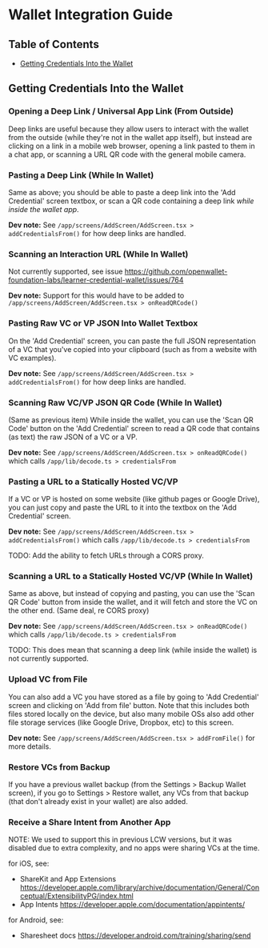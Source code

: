 # Wallet Integration Guide

## Table of Contents

* [Getting Credentials Into the Wallet](#getting-credentials-into-the-wallet)

## Getting Credentials Into the Wallet

### Opening a Deep Link / Universal App Link (From Outside)

Deep links are useful because they allow users to interact with the wallet
from the outside (while they're not in the wallet app itself), but instead
are clicking on a link in a mobile web browser, opening a link pasted to them
in a chat app, or scanning a URL QR code with the general mobile camera.

### Pasting a Deep Link (While In Wallet)

Same as above; you should be able to paste a deep link into the 'Add Credential'
screen textbox, or scan a QR code containing a deep link _while inside the
wallet app_.

**Dev note:** See `/app/screens/AddScreen/AddScreen.tsx > addCredentialsFrom()`
for how deep links are handled.

### Scanning an Interaction URL (While In Wallet)

Not currently supported, see issue https://github.com/openwallet-foundation-labs/learner-credential-wallet/issues/764

**Dev note:** Support for this would have to be added to
`/app/screens/AddScreen/AddScreen.tsx > onReadQRCode()`

### Pasting Raw VC or VP JSON Into Wallet Textbox

On the 'Add Credential' screen, you can paste the full JSON representation
of a VC that you've copied into your clipboard (such as from a website with VC
examples).

**Dev note:** See `/app/screens/AddScreen/AddScreen.tsx > addCredentialsFrom()`
for how deep links are handled.

### Scanning Raw VC/VP JSON QR Code (While In Wallet)

(Same as previous item)
While inside the wallet, you can use the 'Scan QR Code' button on the 'Add
Credential' screen to read a QR code that contains (as text) the raw JSON
of a VC or a VP.

**Dev note:** See `/app/screens/AddScreen/AddScreen.tsx > onReadQRCode()`
which calls `/app/lib/decode.ts > credentialsFrom`

### Pasting a URL to a Statically Hosted VC/VP

If a VC or VP is hosted on some website (like github pages or Google Drive),
you can just copy and paste the URL to it into the textbox on the 'Add Credential'
screen.

**Dev note:** See `/app/screens/AddScreen/AddScreen.tsx > addCredentialsFrom()`
which calls `/app/lib/decode.ts > credentialsFrom`

TODO: Add the ability to fetch URLs through a CORS proxy.

### Scanning a URL to a Statically Hosted VC/VP (While In Wallet)

Same as above, but instead of copying and pasting, you can use the 'Scan QR Code'
button from inside the wallet, and it will fetch and store the VC on the other
end. (Same deal, re CORS proxy)

**Dev note:** See `/app/screens/AddScreen/AddScreen.tsx > onReadQRCode()`
which calls `/app/lib/decode.ts > credentialsFrom`

TODO: This does mean that scanning a deep link (while inside the wallet)
is not currently supported.

### Upload VC from File

You can also add a VC you have stored as a file by going to 'Add Credential'
screen and clicking on 'Add from file' button.
Note that this includes both files stored locally on the device, but also
many mobile OSs also add other file storage services (like Google Drive, Dropbox,
etc) to this screen.

**Dev note:** See `/app/screens/AddScreen/AddScreen.tsx > addFromFile()`
for more details.

### Restore VCs from Backup

If you have a previous wallet backup (from the Settings > Backup Wallet screen),
if you go to Settings > Restore wallet, any VCs from that backup (that don't
already exist in your wallet) are also added.

### Receive a Share Intent from Another App

NOTE: We used to support this in previous LCW versions, but it was disabled
due to extra complexity, and no apps were sharing VCs at the time.

for iOS, see:
* ShareKit and App Extensions https://developer.apple.com/library/archive/documentation/General/Conceptual/ExtensibilityPG/index.html
* App Intents https://developer.apple.com/documentation/appintents/

for Android, see:
* Sharesheet docs https://developer.android.com/training/sharing/send

